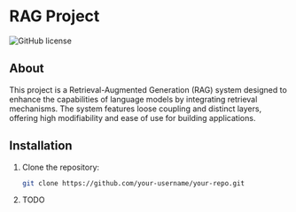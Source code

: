 # RAG Project

![GitHub license](https://img.shields.io/badge/license-WTFPL-blue.svg)

## About

This project is a Retrieval-Augmented Generation (RAG) system designed to enhance the capabilities of language models by integrating retrieval mechanisms. The system features loose coupling and distinct layers, offering high modifiability and ease of use for building applications.

## Installation

1. Clone the repository:
   ```sh
   git clone https://github.com/your-username/your-repo.git

2. TODO

